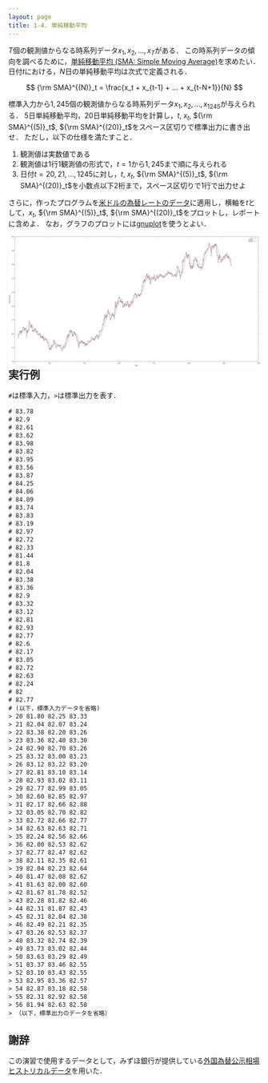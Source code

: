 ```yaml
---
layout: page
title: 1-4. 単純移動平均
---
```


$T$個の観測値からなる時系列データ$x_1, x_2, ..., x_T$がある．
この時系列データの傾向を調べるために，[単純移動平均 (SMA: Simple Moving Average)](https://ja.wikipedia.org/wiki/%E7%A7%BB%E5%8B%95%E5%B9%B3%E5%9D%87)を求めたい．日付$t$における，$N$日の単純移動平均は次式で定義される．

$$
{\rm SMA}^{(N)}_t = \frac{x_t + x_{t-1} + ... + x_{t-N+1}}{N}
$$

標準入力から$1,245$個の観測値からなる時系列データ$x_1, x_2, ..., x_{1245}$が与えられる．
5日単純移動平均，20日単純移動平均を計算し，$t$, $x_t$, ${\rm SMA}^{(5)}_t$, ${\rm SMA}^{(20)}_t$をスペース区切りで標準出力に書き出せ．
ただし，以下の仕様を満たすこと．
	
1. 観測値は実数値である
2. 観測値は1行1観測値の形式で，$t=1$から$1,245$まで順に与えられる
3. 日付$t=20, 21, ..., 1245$に対し，$t$, $x_t$, ${\rm SMA}^{(5)}_t$, ${\rm SMA}^{(20)}_t$を小数点以下2桁まで，スペース区切りで1行で出力せよ

さらに，作ったプログラムを[米ドルの為替レートのデータ](usdjpy.txt)に適用し，横軸を$t$として，$x_t$, ${\rm SMA}^{(5)}_t$, ${\rm SMA}^{(20)}_t$をプロットし，レポートに含めよ．
なお，グラフのプロットには[gnuplot](http://www.gnuplot.info/)を使うとよい．

<a href="eurjpy.png"><img src="eurjpy.png" align="left" width="800" ></a>

## 実行例
`#`は標準入力，`>`は標準出力を表す．

```
# 83.78
# 82.9
# 82.61
# 83.62
# 83.98
# 83.82
# 83.95
# 83.56
# 83.87
# 84.25
# 84.06
# 84.09
# 83.74
# 83.83
# 83.19
# 82.97
# 82.72
# 82.33
# 81.44
# 81.8
# 82.04
# 83.38
# 83.36
# 82.9
# 83.32
# 83.12
# 82.81
# 82.93
# 82.77
# 82.6
# 82.17
# 83.05
# 82.72
# 82.63
# 82.24
# 82
# 82.77
# (以下，標準入力データを省略)
> 20 81.80 82.25 83.33
> 21 82.04 82.07 83.24
> 22 83.38 82.20 83.26
> 23 83.36 82.40 83.30
> 24 82.90 82.70 83.26
> 25 83.32 83.00 83.23
> 26 83.12 83.22 83.20
> 27 82.81 83.10 83.14
> 28 82.93 83.02 83.11
> 29 82.77 82.99 83.05
> 30 82.60 82.85 82.97
> 31 82.17 82.66 82.88
> 32 83.05 82.70 82.82
> 33 82.72 82.66 82.77
> 34 82.63 82.63 82.71
> 35 82.24 82.56 82.66
> 36 82.00 82.53 82.62
> 37 82.77 82.47 82.62
> 38 82.11 82.35 82.61
> 39 82.04 82.23 82.64
> 40 81.47 82.08 82.62
> 41 81.63 82.00 82.60
> 42 81.67 81.78 82.52
> 43 82.28 81.82 82.46
> 44 82.31 81.87 82.43
> 45 82.31 82.04 82.38
> 46 82.49 82.21 82.35
> 47 83.26 82.53 82.37
> 48 83.32 82.74 82.39
> 49 83.73 83.02 82.44
> 50 83.63 83.29 82.49
> 51 83.37 83.46 82.55
> 52 83.10 83.43 82.55
> 53 82.95 83.36 82.57
> 54 82.87 83.18 82.58
> 55 82.31 82.92 82.58
> 56 81.94 82.63 82.58
> （以下，標準出力のデータを省略）
```

## 謝辞

この演習で使用するデータとして，みずほ銀行が提供している[外国為替公示相場ヒストリカルデータ](http://www.mizuhobank.co.jp/rate/market/historical.html)を用いた．